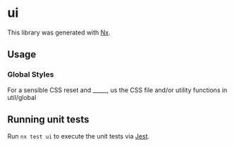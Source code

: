 # ui

This library was generated with [Nx](https://nx.dev).

## Usage

### Global Styles

For a sensible CSS reset and _____, us the CSS file and/or utility functions in util/global

## Running unit tests

Run `nx test ui` to execute the unit tests via [Jest](https://jestjs.io).
